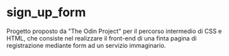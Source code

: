 # sign_up_form
Progetto proposto da "The Odin Project" per il percorso intermedio di CSS e HTML, che consiste nel realizzare il front-end di una finta pagina di registrazione mediante form ad un servizio immaginario. 
